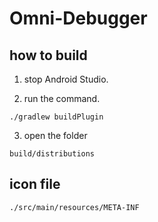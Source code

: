 # Omni-Debugger


## how to build

1. stop Android Studio.

2. run the command.

```
./gradlew buildPlugin
```

3. open the folder

```
build/distributions
```

## icon file

```
./src/main/resources/META-INF
```

